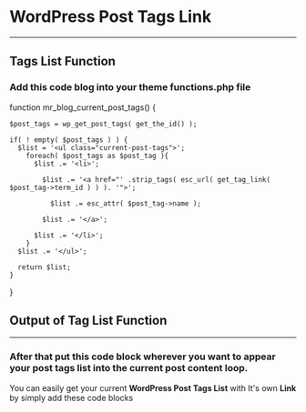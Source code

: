 # WordPress Post Tags Link
----------------------------

## Tags List Function

### Add this code blog into your theme functions.php file


  function mr_blog_current_post_tags() {

    $post_tags = wp_get_post_tags( get_the_id() );

    if( ! empty( $post_tags ) ) {
      $list = '<ul class="current-post-tags">';
        foreach( $post_tags as $post_tag ){
          $list .= '<li>';

            $list .= '<a href="' .strip_tags( esc_url( get_tag_link( $post_tag->term_id ) ) ). '">';

              $list .= esc_attr( $post_tag->name );

            $list .= '</a>';

          $list .= '</li>';
        }
      $list .= '</ul>';

      return $list;
    }
  }


## Output of Tag List Function
---------------------------------------------------------------------------------------------------------------------

### After that put this code block wherever you want to appear your post tags list into the current post content loop.

<footer class="post-footer">
	<?php echo mr_blog_current_post_tags(); ?>
</footer><!-- /.entry-footer -->


You can easily get your current **WordPress Post Tags List** with It's own **Link** by simply add these code blocks
